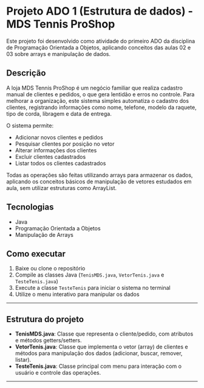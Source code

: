 # Projeto ADO 1 (Estrutura de dados) - MDS Tennis ProShop

Este projeto foi desenvolvido como atividade do primeiro ADO da disciplina de Programação Orientada a Objetos, aplicando conceitos das aulas 02 e 03 sobre arrays e manipulação de dados.

## Descrição

A loja MDS Tennis ProShop é um negócio familiar que realiza cadastro manual de clientes e pedidos, o que gera lentidão e erros no controle. Para melhorar a organização, este sistema simples automatiza o cadastro dos clientes, registrando informações como nome, telefone, modelo da raquete, tipo de corda, libragem e data de entrega.

O sistema permite:

- Adicionar novos clientes e pedidos
- Pesquisar clientes por posição no vetor
- Alterar informações dos clientes
- Excluir clientes cadastrados
- Listar todos os clientes cadastrados

Todas as operações são feitas utilizando arrays para armazenar os dados, aplicando os conceitos básicos de manipulação de vetores estudados em aula, sem utilizar estruturas como ArrayList.

## Tecnologias

- Java
- Programação Orientada a Objetos
- Manipulação de Arrays

## Como executar

1. Baixe ou clone o repositório
2. Compile as classes Java (`TenisMDS.java`, `VetorTenis.java` e `TesteTenis.java`)
3. Execute a classe `TesteTenis` para iniciar o sistema no terminal
4. Utilize o menu interativo para manipular os dados

---

## Estrutura do projeto

- **TenisMDS.java**: Classe que representa o cliente/pedido, com atributos e métodos getters/setters.
- **VetorTenis.java**: Classe que implementa o vetor (array) de clientes e métodos para manipulação dos dados (adicionar, buscar, remover, listar).
- **TesteTenis.java**: Classe principal com menu para interação com o usuário e controle das operações.

---
